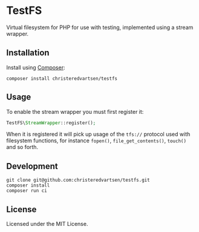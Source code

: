 # TestFS
Virtual filesystem for PHP for use with testing, implemented using a stream wrapper.

## Installation
Install using [Composer](https://getcomposer.org):

```
composer install christeredvartsen/testfs
```

## Usage
To enable the stream wrapper you must first register it:

```php
TestFS\StreamWrapper::register();
```

When it is registered it will pick up usage of the `tfs://` protocol used with filesystem functions, for instance `fopen()`, `file_get_contents()`, `touch()` and so forth.

## Development
```
git clone git@github.com:christeredvartsen/testfs.git
composer install
composer run ci
```

## License

Licensed under the MIT License.